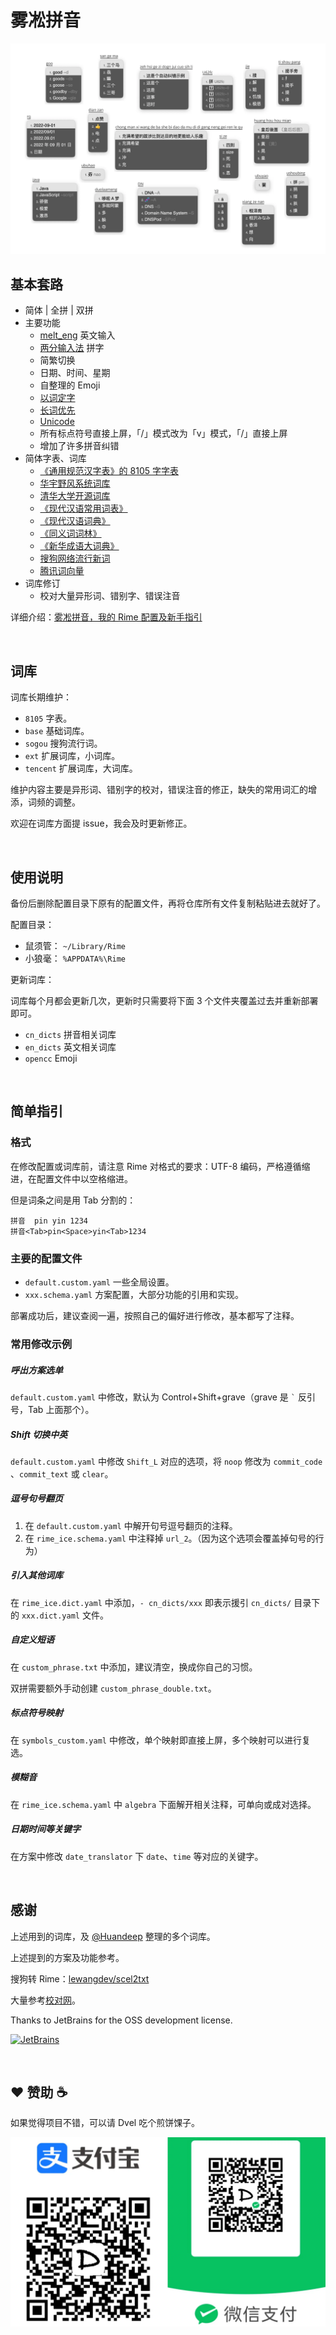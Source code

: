 # 雾凇拼音

![demo](./others/demo.webp)

## 基本套路

- 简体 | 全拼 | 双拼
- 主要功能
    -   [melt_eng](https://github.com/tumuyan/rime-melt) 英文输入
    -   [两分输入法](http://cheonhyeong.com/Simplified/download.html) 拼字
    -   简繁切换
    -   日期、时间、星期
    -   自整理的 Emoji
    -   [以词定字](https://github.com/BlindingDark/rime-lua-select-character)
    -   [长词优先](https://github.com/tumuyan/rime-melt/blob/master/lua/melt.lua)
    -   [Unicode](https://github.com/shewer/librime-lua-script/blob/main/lua/component/unicode.lua)
    -   所有标点符号直接上屏，「/」模式改为「v」模式，「/」直接上屏
    -   增加了许多拼音纠错
- 简体字表、词库
    -   [《通用规范汉字表》的 8105 字字表](https://github.com/iDvel/The-Table-of-General-Standard-Chinese-Characters)
    -   [华宇野风系统词库](http://bbs.pinyin.thunisoft.com/forum.php?mod=viewthread&tid=30049)
    -   [清华大学开源词库](https://github.com/thunlp/THUOCL)
    -   [《现代汉语常用词表》](https://gist.github.com/indiejoseph/eae09c673460aa0b56db)
    -   [《现代汉语词典》](https://forum.freemdict.com/t/topic/12102)
    -   [《同义词词林》](https://forum.freemdict.com/t/topic/1211)
    -   [《新华成语大词典》](https://forum.freemdict.com/t/topic/11407)
    -   [搜狗网络流行新词](https://pinyin.sogou.com/dict/detail/index/4)
    -   [腾讯词向量](https://ai.tencent.com/ailab/nlp/en/download.html)
- 词库修订
    - 校对大量异形词、错别字、错误注音

详细介绍：[雾凇拼音，我的 Rime 配置及新手指引](https://dvel.me/posts/my-rime/)

<br>

## 词库

词库长期维护：

- `8105` 字表。
- `base` 基础词库。
- `sogou` 搜狗流行词。
- `ext` 扩展词库，小词库。
- `tencent` 扩展词库，大词库。

维护内容主要是异形词、错别字的校对，错误注音的修正，缺失的常用词汇的增添，词频的调整。

欢迎在词库方面提 issue，我会及时更新修正。

<br>

## 使用说明

备份后删除配置目录下原有的配置文件，再将仓库所有文件复制粘贴进去就好了。

配置目录：

- 鼠须管： `~/Library/Rime`
- 小狼毫： `%APPDATA%\Rime`

更新词库：

词库每个月都会更新几次，更新时只需要将下面 3 个文件夹覆盖过去并重新部署即可。

- `cn_dicts` 拼音相关词库
- `en_dicts` 英文相关词库
- `opencc` Emoji

<br>

## 简单指引

### 格式

在修改配置或词库前，请注意 Rime 对格式的要求：UTF-8 编码，严格遵循缩进，在配置文件中以空格缩进。

但是词条之间是用 Tab 分割的：

```
拼音	pin yin 1234
拼音<Tab>pin<Space>yin<Tab>1234
```

### 主要的配置文件

- `default.custom.yaml` 一些全局设置。
- `xxx.schema.yaml` 方案配置，大部分功能的引用和实现。

部署成功后，建议查阅一遍，按照自己的偏好进行修改，基本都写了注释。

### 常用修改示例

##### 呼出方案选单

`default.custom.yaml` 中修改，默认为 Control+Shift+grave（grave 是 `` ` `` 反引号，Tab 上面那个）。

##### Shift 切换中英

`default.custom.yaml` 中修改 `Shift_L` 对应的选项，将 `noop` 修改为 `commit_code` 、`commit_text` 或 `clear`。

##### 逗号句号翻页

1. 在 `default.custom.yaml` 中解开句号逗号翻页的注释。
2. 在 `rime_ice.schema.yaml` 中注释掉 `url_2`。（因为这个选项会覆盖掉句号的行为）

##### 引入其他词库

在 `rime_ice.dict.yaml` 中添加，`- cn_dicts/xxx` 即表示援引 `cn_dicts/` 目录下的 `xxx.dict.yaml` 文件。

##### 自定义短语

在 `custom_phrase.txt` 中添加，建议清空，换成你自己的习惯。

双拼需要额外手动创建 `custom_phrase_double.txt`。

##### 标点符号映射

在 `symbols_custom.yaml` 中修改，单个映射即直接上屏，多个映射可以进行复选。

##### 模糊音

在 `rime_ice.schema.yaml` 中 `algebra` 下面解开相关注释，可单向或成对选择。

##### 日期时间等关键字

在方案中修改 `date_translator` 下 `date`、`time` 等对应的关键字。

<br>

## 感谢

上述用到的词库，及 [@Huandeep](https://github.com/Huandeep) 整理的多个词库。

上述提到的方案及功能参考。

搜狗转 Rime：[lewangdev/scel2txt](https://github.com/lewangdev/scel2txt)

大量参考[校对网](http://www.jiaodui.com/bbs/)。

Thanks to JetBrains for the OSS development license.

[![JetBrains](https://resources.jetbrains.com/storage/products/company/brand/logos/jb_beam.svg)](https://jb.gg/OpenSourceSupport)

<br>

## ❤️ 赞助 ☕

如果觉得项目不错，可以请 Dvel 吃个煎饼馃子。

<img src="./others/sponsor.webp" alt="请 Dvel 吃个煎饼馃子" width=600 />
